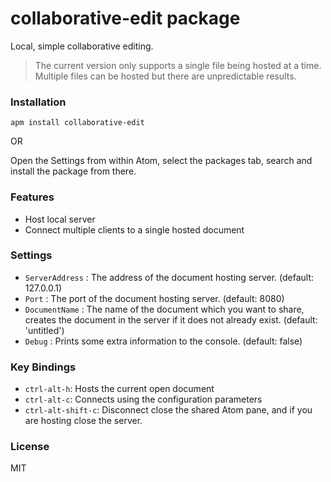 # collaborative-edit package

Local, simple collaborative editing.

>The current version only supports a single file being hosted at a time.
>Multiple files can be hosted but there are unpredictable results.

### Installation

```
apm install collaborative-edit
```
OR

Open the Settings from within Atom, select the packages tab, search and install the package from there.

### Features

* Host local server
* Connect multiple clients to a single hosted document

### Settings

* `ServerAddress` : The address of the document hosting server. (default: 127.0.0.1)
* `Port` : The port of the document hosting server. (default: 8080)
* `DocumentName` : The name of the document which you want to share, creates the document in the server if it does not already exist. (default: 'untitled')
* `Debug` : Prints some extra information to the console. (default: false)

### Key Bindings

* `ctrl-alt-h`: Hosts the current open document
* `ctrl-alt-c`: Connects using the configuration parameters
* `ctrl-alt-shift-c`: Disconnect close the shared Atom pane, and if you are hosting close the server.

### License

MIT
